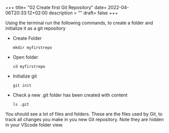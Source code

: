 +++
title= "02 Create first Git Repository"
date= 2022-04-06T20:33:12+02:00
description = ""
draft= false
+++

Using the terminal run the following commands, to create a folder and initialize it as a git repository

- Create Folder

    `mkdir myfirstrepo`

- Open folder

    `cd myfirstrepo`

- Initialize git

    `git init`

- Check a new .git folder has been created with content

    `ls .git`

You should see a lot of files and folders. These are the files used by Git, to track all changes you make in you new Git repository. Note they are hidden in your VScode folder view.